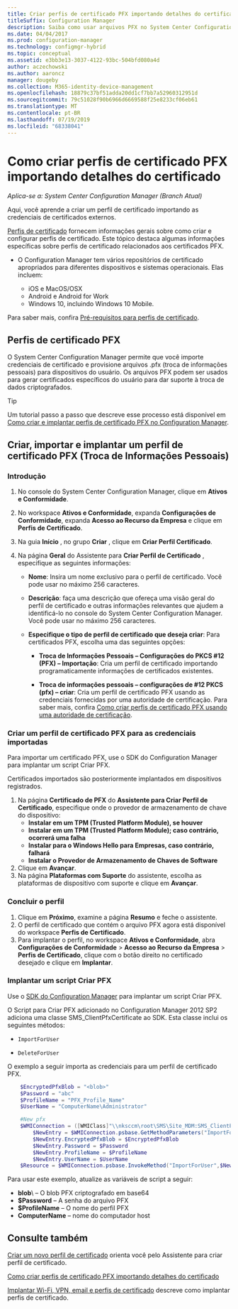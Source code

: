 ```yaml
---
title: Criar perfis de certificado PFX importando detalhes do certificado
titleSuffix: Configuration Manager
description: Saiba como usar arquivos PFX no System Center Configuration Manager para gerar certificados específicos do usuário que dão suporte à troca de dados criptografados.
ms.date: 04/04/2017
ms.prod: configuration-manager
ms.technology: configmgr-hybrid
ms.topic: conceptual
ms.assetid: e3bb3e13-3037-4122-93bc-504bfd080a4d
author: aczechowski
ms.author: aaroncz
manager: dougeby
ms.collection: M365-identity-device-management
ms.openlocfilehash: 18879c37bf51adda20dd1cf7bb7a52960312951d
ms.sourcegitcommit: 79c51028f90b6966d6669588f25e8233cf06eb61
ms.translationtype: MT
ms.contentlocale: pt-BR
ms.lasthandoff: 07/19/2019
ms.locfileid: "68338041"
---
```

# <a name="how-to-create-pfx-certificate-profiles-by-importing-certificate-details"></a>Como criar perfis de certificado PFX importando detalhes do certificado

*Aplica-se a: System Center Configuration Manager (Branch Atual)*


Aqui, você aprende a criar um perfil de certificado importando as credenciais de certificados externos.  

[Perfis de certificado](../../protect/deploy-use/introduction-to-certificate-profiles.md) fornecem informações gerais sobre como criar e configurar perfis de certificado. Este tópico destaca algumas informações específicas sobre perfis de certificado relacionados aos certificados PFX.

- O Configuration Manager tem vários repositórios de certificado apropriados para diferentes dispositivos e sistemas operacionais.  Elas incluem:

  - iOS e MacOS/OSX
  - Android e Android for Work
  - Windows 10, incluindo Windows 10 Mobile.

Para saber mais, confira [Pré-requisitos para perfis de certificado](../../protect/plan-design/prerequisites-for-certificate-profiles.md).

## <a name="pfx-certificate-profiles"></a>Perfis de certificado PFX
O System Center Configuration Manager permite que você importe credenciais de certificado e provisione arquivos .pfx (troca de informações pessoais) para dispositivos do usuário. Os arquivos PFX podem ser usados para gerar certificados específicos do usuário para dar suporte à troca de dados criptografados.

> [!TIP]  
> Um tutorial passo a passo que descreve esse processo está disponível em [Como criar e implantar perfis de certificado PFX no Configuration Manager](http://blogs.technet.com/b/karanrustagi/archive/2015/09/01/how-to-create-and-deploy-pfx-certificate-profiles-in-configuration-manager.aspx).  

## <a name="create-import-and-deploy-a-personal-information-exchange-pfx-certificate-profile"></a>Criar, importar e implantar um perfil de certificado PFX (Troca de Informações Pessoais)  

### <a name="get-started"></a>Introdução

1.  No console do System Center Configuration Manager, clique em **Ativos e Conformidade**.  
2.  No workspace **Ativos e Conformidade**, expanda **Configurações de Conformidade**, expanda **Acesso ao Recurso da Empresa** e clique em **Perfis de Certificado**.  

3.  Na guia **Início** , no grupo **Criar** , clique em **Criar Perfil Certificado**.

4.  Na página **Geral** do Assistente para **Criar Perfil de Certificado** , especifique as seguintes informações:  

    - **Nome**: Insira um nome exclusivo para o perfil de certificado. Você pode usar no máximo 256 caracteres.  

    - **Descrição**: faça uma descrição que ofereça uma visão geral do perfil de certificado e outras informações relevantes que ajudem a identificá-lo no console do System Center Configuration Manager. Você pode usar no máximo 256 caracteres.  

    - **Especifique o tipo de perfil de certificado que deseja criar**: Para certificados PFX, escolha uma das seguintes opções:  

      - **Troca de Informações Pessoais – Configurações do PKCS #12 (PFX) – Importação**: Cria um perfil de certificado importando programaticamente informações de certificados existentes.  

      - **Troca de informações pessoais – configurações de #12 PKCS (pfx) – criar**: Cria um perfil de certificado PFX usando as credenciais fornecidas por uma autoridade de certificação.  Para saber mais, confira [Como criar perfis de certificado PFX usando uma autoridade de certificação](../../mdm/deploy-use/create-pfx-certificate-profiles.md).


### <a name="create-a-pfx-certificate-profile-for-the-imported-credentials"></a>Criar um perfil de certificado PFX para as credenciais importadas

Para importar um certificado PFX, use o SDK do Configuration Manager para implantar um script Criar PFX. 

Certificados importados são posteriormente implantados em dispositivos registrados.

1. Na página **Certificado de PFX** do **Assistente para Criar Perfil de Certificado**, especifique onde o provedor de armazenamento de chave do dispositivo:
    - **Instalar em um TPM (Trusted Platform Module), se houver**  
    - **Instalar em um TPM (Trusted Platform Module); caso contrário, ocorrerá uma falha** 
    - **Instalar para o Windows Hello para Empresas, caso contrário, falhará** 
    - **Instalar o Provedor de Armazenamento de Chaves de Software** 
2. Clique em **Avançar**. 
3. Na página **Plataformas com Suporte** do assistente, escolha as plataformas de dispositivo com suporte e clique em **Avançar**.

### <a name="finish-the-profile"></a>Concluir o perfil

1.  Clique em **Próximo**, examine a página **Resumo** e feche o assistente.  
2.  O perfil de certificado que contém o arquivo PFX agora está disponível do workspace **Perfis de Certificado**. 
3.  Para implantar o perfil, no workspace **Ativos e Conformidade**, abra **Configurações de Conformidade** > **Acesso ao Recurso da Empresa** > **Perfis de Certificado**, clique com o botão direito no certificado desejado e clique em **Implantar**. 

### <a name="deploy-a-create-pfx-script"></a>Implantar um script Criar PFX

Use o [SDK do Configuration Manager](http://go.microsoft.com/fwlink/?LinkId=613525) para implantar um script Criar PFX. 

O Script para Criar PFX adicionado no Configuration Manager 2012 SP2 adiciona uma classe SMS_ClientPfxCertificate ao SDK. Esta classe inclui os seguintes métodos:  

- `ImportForUser`  

- `DeleteForUser`  

O exemplo a seguir importa as credenciais para um perfil de certificado PFX.

``` powershell
    $EncryptedPfxBlob = "<blob>"  
    $Password = "abc"  
    $ProfileName = "PFX_Profile_Name"  
    $UserName = "ComputerName\Administrator"  

    #New pfx  
    $WMIConnection = ([WMIClass]"\\nksccm\root\SMS\Site_MDM:SMS_ClientPfxCertificate")  
        $NewEntry = $WMIConnection.psbase.GetMethodParameters("ImportForUser")  
        $NewEntry.EncryptedPfxBlob = $EncryptedPfxBlob  
        $NewEntry.Password = $Password  
        $NewEntry.ProfileName = $ProfileName  
        $NewEntry.UserName = $UserName  
    $Resource = $WMIConnection.psbase.InvokeMethod("ImportForUser",$NewEntry,$null)  
```  

Para usar este exemplo, atualize as variáveis de script a seguir:  

- **blob**\ – O blob PFX criptografado em base64  
- **$Password** – A senha do arquivo PFX  
- **$ProfileName** – O nome do perfil PFX  
- **ComputerName** – nome do computador host   

## <a name="see-also"></a>Consulte também
[Criar um novo perfil de certificado](../../protect/deploy-use/create-certificate-profiles.md) orienta você pelo Assistente para criar perfil de certificado.

[Como criar perfis de certificado PFX importando detalhes do certificado](../../mdm/deploy-use/create-pfx-certificate-profiles.md)

[Implantar Wi-Fi, VPN, email e perfis de certificado](../../protect/deploy-use/deploy-wifi-vpn-email-cert-profiles.md) descreve como implantar perfis de certificado.
